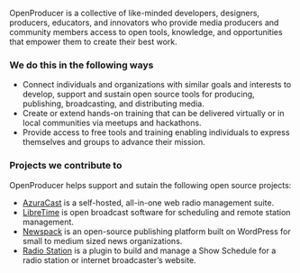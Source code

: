 OpenProducer is a collective of like-minded developers, designers, producers, educators, and innovators who provide media producers and community members access to open tools, knowledge, and opportunities that empower them to create their best work. 

### We do this in the following ways
- Connect individuals and organizations with similar goals and interests to develop, support and sustain open source tools for producing, publishing, broadcasting, and distributing media.
- Create or extend hands-on training that can be delivered virtually or in local communities via meetups and hackathons. 
- Provide access to free tools and training enabling individuals to express themselves and groups to advance their mission.

### Projects we contribute to
OpenProducer helps support and sutain the following open source projects:

- [AzuraCast](https://github.com/AzuraCast/AzuraCast) is a self-hosted, all-in-one web radio management suite.
- [LibreTime](https://github.com/libretime/libretime) is open broadcast software for scheduling and remote station management.
- [Newspack](https://github.com/Automattic/newspack-plugin) is an open-source publishing platform built on WordPress for small to medium sized news organizations.
- [Radio Station](https://github.com/netmix/radio-station) is a plugin to build and manage a Show Schedule for a radio station or internet broadcaster’s website.
